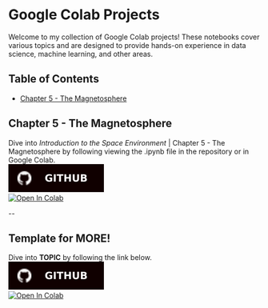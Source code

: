 # Google Colab Projects

Welcome to my collection of Google Colab projects! These notebooks cover various topics and are designed to provide hands-on experience in data science, machine learning, and other areas.

## Table of Contents

- [Chapter 5 - The Magnetosphere](#chapter-5)

## Chapter 5 - The Magnetosphere

Dive into *Introduction to the Space Environment* | Chapter 5 - The Magnetosphere by following viewing the .ipynb file in the repository or in Google Colab.  
[![Open In GitHub](https://github.com/davidbeard741/Google-Colab-Public/blob/main/public/GitHub-100000.svg)](https://github.com/davidbeard741/Google-Colab-Public/blob/main/chapter_5.ipynb)  
[![Open In Colab](https://colab.research.google.com/assets/colab-badge.svg)](https://colab.research.google.com/gist/davidbeard741/4834d88faec49438a5564d86fd108916/chapter-5.ipynb)

--

## Template for MORE!

Dive into **TOPIC** by following the link below.  
[![Open In GitHub](https://github.com/davidbeard741/Google-Colab-Public/blob/main/public/GitHub-100000.svg)](https://arcticfrenz.com)  
[![Open In Colab](https://colab.research.google.com/assets/colab-badge.svg)](https://colab.research.google.com)

